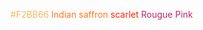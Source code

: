 <font style="color:#F2BB66"> #F2BB66</font>
<font style="color:#F72">Indian saffron</font>
<font style="color:#FF2400"> scarlet</font>
<font style="color:#C12869">Rougue Pink</font>
